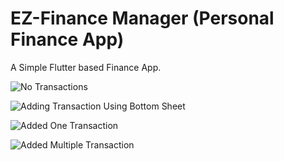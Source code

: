 # EZ-Finance Manager (Personal Finance App)

A  Simple Flutter based Finance App.

![No Transactions](https://i.imgur.com/CcfYiwi.jpg)

![Adding Transaction Using Bottom Sheet](https://i.imgur.com/uI2e3lN.jpg)

![Added One Transaction](https://i.imgur.com/RtAoLEJ.jpg)

![Added Multiple Transaction](https://i.imgur.com/gIb49Vl.jpg)
